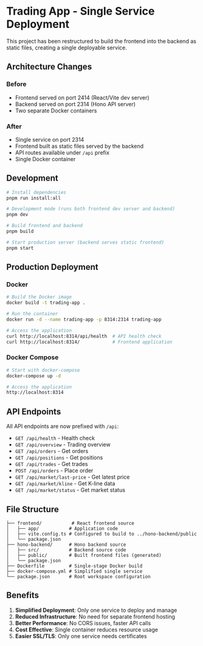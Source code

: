 # Trading App - Single Service Deployment

This project has been restructured to build the frontend into the backend as static files, creating a single deployable service.

## Architecture Changes

### Before
- Frontend served on port 2414 (React/Vite dev server)
- Backend served on port 2314 (Hono API server)
- Two separate Docker containers

### After
- Single service on port 2314
- Frontend built as static files served by the backend
- API routes available under `/api` prefix
- Single Docker container

## Development

```bash
# Install dependencies
pnpm run install:all

# Development mode (runs both frontend dev server and backend)
pnpm dev

# Build frontend and backend
pnpm build

# Start production server (backend serves static frontend)
pnpm start
```

## Production Deployment

### Docker

```bash
# Build the Docker image
docker build -t trading-app .

# Run the container
docker run -d --name trading-app -p 8314:2314 trading-app

# Access the application
curl http://localhost:8314/api/health  # API health check
curl http://localhost:8314/            # Frontend application
```

### Docker Compose

```bash
# Start with docker-compose
docker-compose up -d

# Access the application
http://localhost:8314
```

## API Endpoints

All API endpoints are now prefixed with `/api`:

- `GET /api/health` - Health check
- `GET /api/overview` - Trading overview
- `GET /api/orders` - Get orders
- `GET /api/positions` - Get positions
- `GET /api/trades` - Get trades
- `POST /api/orders` - Place order
- `GET /api/market/last-price` - Get latest price
- `GET /api/market/kline` - Get K-line data
- `GET /api/market/status` - Get market status

## File Structure

```
├── frontend/           # React frontend source
│   ├── app/           # Application code
│   ├── vite.config.ts # Configured to build to ../hono-backend/public
│   └── package.json
├── hono-backend/      # Hono backend source
│   ├── src/           # Backend source code
│   ├── public/        # Built frontend files (generated)
│   └── package.json
├── Dockerfile         # Single-stage Docker build
├── docker-compose.yml # Simplified single service
└── package.json       # Root workspace configuration
```

## Benefits

1. **Simplified Deployment**: Only one service to deploy and manage
2. **Reduced Infrastructure**: No need for separate frontend hosting
3. **Better Performance**: No CORS issues, faster API calls
4. **Cost Effective**: Single container reduces resource usage
5. **Easier SSL/TLS**: Only one service needs certificates